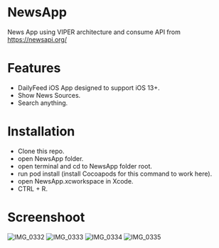 # NewsApp
News App using VIPER architecture and consume API from https://newsapi.org/

# Features
* DailyFeed iOS App designed to support iOS 13+.
* Show News Sources.
* Search anything.

# Installation
* Clone this repo.
* open NewsApp folder.
* open terminal and cd to NewsApp folder root.
* run pod install (install Cocoapods for this command to work here).
* open NewsApp.xcworkspace in Xcode.
* CTRL + R.


# Screenshoot
![IMG_0332](https://user-images.githubusercontent.com/45619193/218297645-a3e1f239-d7f2-49c2-9509-879e1d2ebdfc.PNG)                  ![IMG_0333](https://user-images.githubusercontent.com/45619193/218297697-7816343e-d621-407e-821c-208aa7a72b78.PNG)
![IMG_0334](https://user-images.githubusercontent.com/45619193/218297815-2038f886-60ec-4b66-a9de-68b90cacba43.PNG)    ![IMG_0335](https://user-images.githubusercontent.com/45619193/218297835-4aac002a-4eaf-4963-815d-f62fe82a5ef9.PNG)
